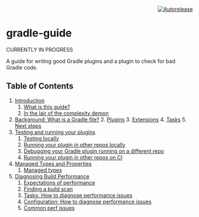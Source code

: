 <p align="right">
<a href="https://autorelease.general.dmz.palantir.tech/palantir/gradle-guide"><img src="https://img.shields.io/badge/Perform%20an-Autorelease-success.svg" alt="Autorelease"></a>
</p>

# gradle-guide

CURRENTLY IN PROGRESS

A guide for writing good Gradle plugins and a plugin to check for bad Gradle code.

## Table of Contents

<!-- TableOfContentsSource:
* introduction.md
* background-what-is-a-gradle-file.md
* anatomy-of-a-gradle-plugin.md
* testing-and-running-your-plugins-locally.md
* managed-types-and-properties.md
* diagnosing-build-performance.md
-->

<!-- TableOfContents:START -->
1. [Introduction](guide/introduction.md)
    1. [What is this guide?](guide/introduction.md#what-is-this-guide?)
    2. [In the lair of the complexity demon](guide/introduction.md#in-the-lair-of-the-complexity-demon)
2. [Background: What is a Gradle file?](guide/background-what-is-a-gradle-file.md)
    2. [Plugins](guide/anatomy-of-a-gradle-plugin.md#plugins)
    3. [Extensions](guide/anatomy-of-a-gradle-plugin.md#extensions)
    4. [Tasks](guide/anatomy-of-a-gradle-plugin.md#tasks)
    5. [Next steps](guide/anatomy-of-a-gradle-plugin.md#next-steps)
4. [Testing and running your plugins](guide/testing-and-running-your-plugins-locally.md)
    1. [Testing locally](guide/testing-and-running-your-plugins-locally.md#testing-locally)
    2. [Running your plugin in other repos locally](guide/testing-and-running-your-plugins-locally.md#running-your-plugin-in-other-repos-locally)
    3. [Debugging your Gradle plugin running on a different repo](guide/testing-and-running-your-plugins-locally.md#debugging-your-gradle-plugin-running-on-a-different-repo)
    4. [Running your plugin in other repos on CI](guide/testing-and-running-your-plugins-locally.md#running-your-plugin-in-other-repos-on-ci)
5. [Managed Types and Properties](guide/managed-types-and-properties.md)
    1. [Managed types](guide/managed-types-and-properties.md#managed-types)
6. [Diagnosing Build Performance](guide/diagnosing-build-performance.md)
    1. [Expectations of performance](guide/diagnosing-build-performance.md#expectations-of-performance)
    2. [Finding a build scan](guide/diagnosing-build-performance.md#finding-a-build-scan)
    3. [Tasks: How to diagnose performance issues](guide/diagnosing-build-performance.md#tasks-how-to-diagnose-performance-issues)
    4. [Configuration: How to diagnose performance issues](guide/diagnosing-build-performance.md#configuration-how-to-diagnose-performance-issues)
    5. [Common perf issues](guide/diagnosing-build-performance.md#common-perf-issues)
<!-- TableOfContents:END -->

